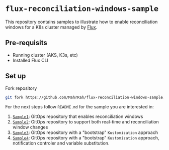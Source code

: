 # `flux-reconciliation-windows-sample`

This repository contains samples to illustrate how to enable reconciliation windows for a K8s cluster managed by [Flux](https://fluxcd.io/).

## Pre-requisits

- Running cluster (AKS, K3s, etc)
- Installed Flux CLI

## Set up

Fork repository

```sh
git fork https://github.com/MahrRah/flux-reconciliation-windows-sample.git
```

For the next steps follow `README.md` for the sample you are interested in:

1. [`Sample1`](Sample1/README.md): GitOps repository that enables reconciliation windows
2. [`Sample2`](Sample2/README.md): GitOps repository to support both real-time and reconciliation window changes
3. [`Sample3`](Sample3/README.md): GitOps repository with a "bootstrap" `Kustomization` approach
4. [`Sample4`](Sample4/README.md): GitOps repository with a "bootstrap" `Kustomization` approach, notification controler and variable substitution.
